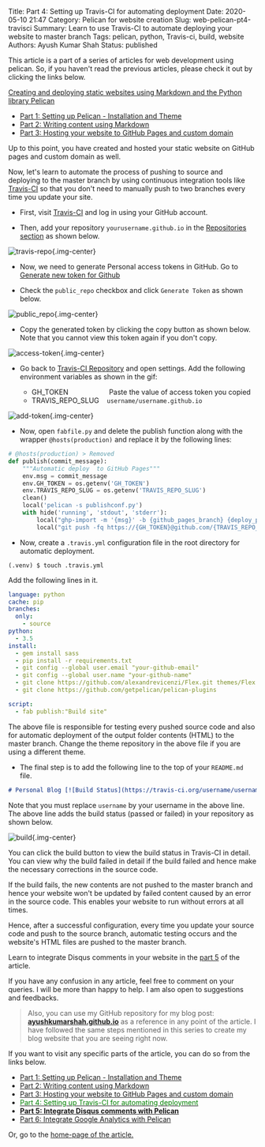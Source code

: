 Title: Part 4: Setting up Travis-CI for automating deployment
Date: 2020-05-10 21:47
Category: Pelican for website creation
Slug: web-pelican-pt4-travisci
Summary: Learn to use Travis-CI to automate deploying your website to master branch
Tags: pelican, python, Travis-ci, build, website
Authors: Ayush Kumar Shah
Status: published

This article is a part of a series of articles for web development using pelican. So, if you haven't read the previous
articles, please check it out by clicking the links below.

[Creating and deploying static websites using Markdown and the Python library Pelican](https://shahayush.com/2020/03/web-pelican-intro)

- [Part 1: Setting up Pelican - Installation and Theme](https://shahayush.com/2020/03/web-pelican-pt1-setup)
- [Part 2: Writing content using Markdown](https://shahayush.com/2020/03/web-pelican-pt2-markdown)
- [Part 3: Hosting your website to GitHub Pages and custom domain](https://shahayush.com/2020/03/web-pelican-pt3-hosting)

Up to this point, you have created and hosted your static website on GitHub pages and custom domain as well.

Now, let's learn to automate the process of pushing to source and deploying to the master branch by using continuous integration
tools like [Travis-CI](https://travis-ci.org/) so that you don't need to manually push to two branches every time you
update your site.

- First, visit [Travis-CI](https://travis-ci.org/) and log in using your GitHub account.

- Then, add your repository `yourusername.github.io` in the [Repositories section](https://travis-ci.org/account/repositories) as shown below.

![travis-repo](/images/travis-repo.png){.img-center}

- Now, we need to generate Personal access tokens in GitHub. Go to [Generate new token for Github](https://github.com/settings/tokens/new)

- Check the `public_repo` checkbox and click `Generate Token` as shown below.

![public_repo](/images/public-repo.png){.img-center}

- Copy the generated token by clicking the copy button as shown below. Note that you cannot view this token again if you don't copy.

![access-token](/images/access-token.png){.img-center}

- Go back to [Travis-CI Repository](https://travis-ci.org/account/repositories) and open settings. Add the following environment variables as shown in the gif:

    - GH_TOKEN &nbsp;&nbsp;&nbsp;&nbsp;&nbsp;&nbsp;&nbsp;&nbsp;&nbsp;&nbsp;&nbsp;&nbsp;&nbsp;&nbsp;&nbsp;&nbsp;&nbsp;&nbsp;&nbsp; Paste the value of access token you copied
    - TRAVIS_REPO_SLUG &nbsp;&nbsp; `username/username.github.io`

![add-token](/images/add-token.gif){.img-center}

- Now, open `fabfile.py` and delete the publish function along with the wrapper `@hosts(production)` and replace it by the following lines:

```python
# @hosts(production) > Removed
def publish(commit_message):
    """Automatic deploy  to GitHub Pages"""
    env.msg = commit_message
    env.GH_TOKEN = os.getenv('GH_TOKEN')
    env.TRAVIS_REPO_SLUG = os.getenv('TRAVIS_REPO_SLUG')
    clean()
    local('pelican -s publishconf.py')
    with hide('running', 'stdout', 'stderr'):
        local("ghp-import -m '{msg}' -b {github_pages_branch} {deploy_path}".format(**env))
        local("git push -fq https://{GH_TOKEN}@github.com/{TRAVIS_REPO_SLUG}.git {github_pages_branch}".format(**env))
```

- Now, create a `.travis.yml` configuration file in the root directory for automatic deployment.

```console
(.venv) $ touch .travis.yml
```

Add the following lines in it.

```yml
language: python
cache: pip
branches:
  only:
    - source
python:
  - 3.5
install:
  - gem install sass
  - pip install -r requirements.txt
  - git config --global user.email "your-github-email"
  - git config --global user.name "your-github-name"
  - git clone https://github.com/alexandrevicenzi/Flex.git themes/Flex
  - git clone https://github.com/getpelican/pelican-plugins

script:
  - fab publish:"Build site"
```

The above file is responsible for testing every pushed source code and also for automatic deployment of the output folder contents (HTML) to the master branch. Change the theme repository in the above file if you are using a different theme.

- The final step is to add the following line to the top of your `README.md` file.

```markdown
# Personal Blog [![Build Status](https://travis-ci.org/username/username.github.io.svg?branch=source)](https://travis-ci.org/username/username.github.io)
```

Note that you must replace `username` by your username in the above line. The above line adds the build status (passed or failed) in your repository as shown below.

![build](/images/build.png){.img-center}

You can click the build button to view the build status in Travis-CI in detail. You can view why the build failed in detail if the build failed and hence make the necessary corrections in the source code.

If the build fails, the new contents are not pushed to the master branch and hence your website won't be updated by failed content caused by an error in the source code. This enables your website to run without errors at all times.

Hence, after a successful configuration, every time you update your source code and push to the source branch, automatic testing occurs and the website's HTML files are pushed to the master branch.

Learn to integrate Disqus comments in your website in the [part
5](https://shahayush.com/2020/05/web-pelican-pt5-disqus) of the article.

If you have any confusion in any article, feel free to comment on your queries. I will be more than happy to help. I am
also open to suggestions and feedbacks.  

>Also, you can use my GitHub repository for my blog post: [**ayushkumarshah.github.io**](https://github.com/ayushkumarshah/ayushkumarshah.github.io) as a
reference in any point of the article. I have followed the same steps mentioned in this series to create my blog
website that you are seeing right now.

If you want to visit any specific parts of the article, you can do so from the links below.

- [Part 1: Setting up Pelican - Installation and Theme](https://shahayush.com/2020/03/web-pelican-pt1-setup)
- [Part 2: Writing content using Markdown](https://shahayush.com/2020/03/web-pelican-pt2-markdown)
- [Part 3: Hosting your website to GitHub Pages and custom domain](https://shahayush.com/2020/03/web-pelican-pt3-hosting)
- [<span style="color:green">Part 4: Setting up Travis-CI for automating deployment</span>](https://shahayush.com/2020/05/web-pelican-pt4-travisci)
- [**Part 5: Integrate Disqus comments with Pelican**](https://shahayush.com/2020/05/web-pelican-pt5-disqus)
- [Part 6: Integrate Google Analytics with Pelican](https://shahayush.com/2020/05/web-pelican-pt6-analytics)

Or, go to the [home-page of the article.](https://shahayush.com/2020/03/web-pelican-intro)